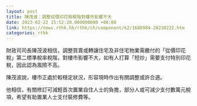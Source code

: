 ```yaml
---
layout: post
title: 陳茂波：調整從價印花稅稅階對樓市影響不大
date: 2023-02-22 15:52:20.000000000 +08:00
link: https://news.rthk.hk/rthk/ch/component/k2/1688984-20230222.htm
categories: rthk
---
```


財政司司長陳茂波相信，調整買賣或轉讓住宅及非住宅物業需繳付的「從價印花稅」第二標準稅率稅階，對樓市影響不大，如有人打算「短炒」需要支付特別印花稅，因此認為風險不高。

陳茂波說，樓市正處於較穩定狀況，形容現時作出有關調整或許合適。

他相信，有關修訂可減輕首次置業自住人士的負擔，部分人或可減少支付數萬元稅項，希望有助置業人士支付裝修費等。
